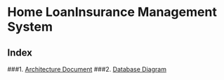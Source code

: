 # Home LoanInsurance Management System
## Index
###1. [Architecture Document](https://github.com/Sunirmal/HomeLoanInsuranceManagementSystem/blob/master/Architecture%20Diagram.pdf)
###2. [Database Diagram](#microsoft-open-source-code-of-conduct)

